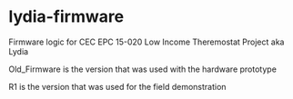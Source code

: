 # lydia-firmware
Firmware logic for CEC EPC 15-020 Low Income Theremostat Project aka Lydia

Old_Firmware is the version that was used with the hardware prototype

R1 is the version that was used for the field demonstration
